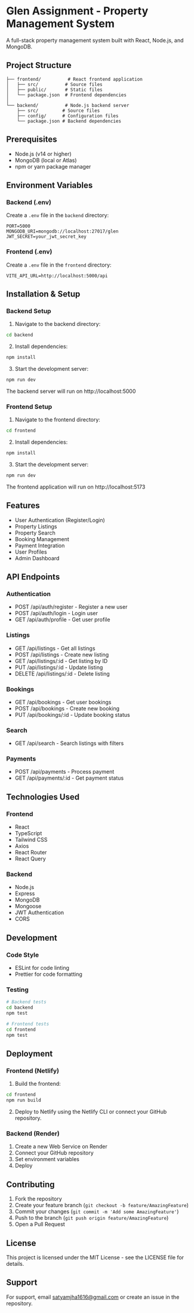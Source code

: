 # Glen Assignment - Property Management System

A full-stack property management system built with React, Node.js, and MongoDB.

## Project Structure

```
├── frontend/          # React frontend application
│   ├── src/          # Source files
│   ├── public/       # Static files
│   └── package.json  # Frontend dependencies
│
└── backend/          # Node.js backend server
    ├── src/         # Source files
    ├── config/      # Configuration files
    └── package.json # Backend dependencies
```

## Prerequisites

- Node.js (v14 or higher)
- MongoDB (local or Atlas)
- npm or yarn package manager

## Environment Variables

### Backend (.env)
Create a `.env` file in the `backend` directory:
```
PORT=5000
MONGODB_URI=mongodb://localhost:27017/glen
JWT_SECRET=your_jwt_secret_key
```

### Frontend (.env)
Create a `.env` file in the `frontend` directory:
```
VITE_API_URL=http://localhost:5000/api
```

## Installation & Setup

### Backend Setup
1. Navigate to the backend directory:
```bash
cd backend
```

2. Install dependencies:
```bash
npm install
```

3. Start the development server:
```bash
npm run dev
```

The backend server will run on http://localhost:5000

### Frontend Setup
1. Navigate to the frontend directory:
```bash
cd frontend
```

2. Install dependencies:
```bash
npm install
```

3. Start the development server:
```bash
npm run dev
```

The frontend application will run on http://localhost:5173

## Features

- User Authentication (Register/Login)
- Property Listings
- Property Search
- Booking Management
- Payment Integration
- User Profiles
- Admin Dashboard

## API Endpoints

### Authentication
- POST /api/auth/register - Register a new user
- POST /api/auth/login - Login user
- GET /api/auth/profile - Get user profile

### Listings
- GET /api/listings - Get all listings
- POST /api/listings - Create new listing
- GET /api/listings/:id - Get listing by ID
- PUT /api/listings/:id - Update listing
- DELETE /api/listings/:id - Delete listing

### Bookings
- GET /api/bookings - Get user bookings
- POST /api/bookings - Create new booking
- PUT /api/bookings/:id - Update booking status

### Search
- GET /api/search - Search listings with filters

### Payments
- POST /api/payments - Process payment
- GET /api/payments/:id - Get payment status

## Technologies Used

### Frontend
- React
- TypeScript
- Tailwind CSS
- Axios
- React Router
- React Query

### Backend
- Node.js
- Express
- MongoDB
- Mongoose
- JWT Authentication
- CORS

## Development

### Code Style
- ESLint for code linting
- Prettier for code formatting

### Testing
```bash
# Backend tests
cd backend
npm test

# Frontend tests
cd frontend
npm test
```

## Deployment

### Frontend (Netlify)
1. Build the frontend:
```bash
cd frontend
npm run build
```

2. Deploy to Netlify using the Netlify CLI or connect your GitHub repository.

### Backend (Render)
1. Create a new Web Service on Render
2. Connect your GitHub repository
3. Set environment variables
4. Deploy

## Contributing

1. Fork the repository
2. Create your feature branch (`git checkout -b feature/AmazingFeature`)
3. Commit your changes (`git commit -m 'Add some AmazingFeature'`)
4. Push to the branch (`git push origin feature/AmazingFeature`)
5. Open a Pull Request

## License

This project is licensed under the MIT License - see the LICENSE file for details.

## Support

For support, email satyamjha1616@gmail.com or create an issue in the repository.

```
